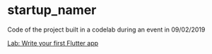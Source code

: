 # startup_namer

Code of the project built in a codelab during an event in 09/02/2019

[Lab: Write your first Flutter app](https://flutter.io/docs/get-started/codelab)

